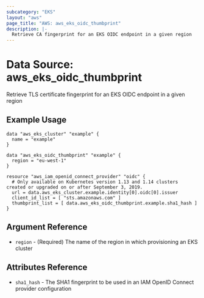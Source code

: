 ```yaml
---
subcategory: "EKS"
layout: "aws"
page_title: "AWS: aws_eks_oidc_thumbprint"
description: |-
  Retrieve CA fingerprint for an EKS OIDC endpoint in a given region 
---
```


# Data Source: aws_eks_oidc_thumbprint

Retrieve TLS certificate fingerprint for an EKS OIDC endpoint in a given region

## Example Usage

```hcl
data "aws_eks_cluster" "example" {
  name = "example"
}

data "aws_eks_oidc_thumbprint" "example" {
  region = "eu-west-1"
}

resource "aws_iam_openid_connect_provider" "oidc" {
  # Only available on Kubernetes version 1.13 and 1.14 clusters created or upgraded on or after September 3, 2019.
  url = data.aws_eks_cluster.example.identity[0].oidc[0].issuer
  client_id_list = [ "sts.amazonaws.com" ]
  thumbprint_list = [ data.aws_eks_oidc_thumbprint.example.sha1_hash ]
}
```

## Argument Reference

* `region` - (Required) The name of the region in which provisioning an EKS cluster

## Attributes Reference

* `sha1_hash` - The SHA1 fingerprint to be used in an IAM OpenID Connect provider configuration 
